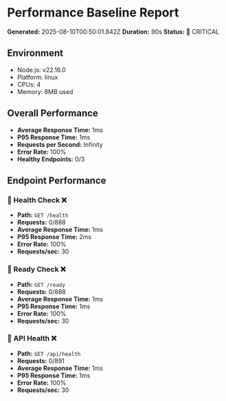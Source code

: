 # Performance Baseline Report

**Generated:** 2025-08-10T00:50:01.842Z
**Duration:** 90s
**Status:** 🚨 CRITICAL

## Environment
- Node.js: v22.16.0
- Platform: linux
- CPUs: 4
- Memory: 8MB used

## Overall Performance
- **Average Response Time:** 1ms
- **P95 Response Time:** 1ms
- **Requests per Second:** Infinity
- **Error Rate:** 100%
- **Healthy Endpoints:** 0/3

## Endpoint Performance

### 🔴 Health Check ❌
- **Path:** `GET /health`
- **Requests:** 0/888
- **Average Response Time:** 1ms
- **P95 Response Time:** 2ms
- **Error Rate:** 100%
- **Requests/sec:** 30

### 🔴 Ready Check ❌
- **Path:** `GET /ready`
- **Requests:** 0/888
- **Average Response Time:** 1ms
- **P95 Response Time:** 1ms
- **Error Rate:** 100%
- **Requests/sec:** 30

### 🔴 API Health ❌
- **Path:** `GET /api/health`
- **Requests:** 0/891
- **Average Response Time:** 1ms
- **P95 Response Time:** 1ms
- **Error Rate:** 100%
- **Requests/sec:** 30

